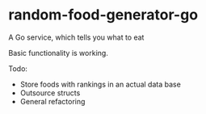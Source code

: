 # random-food-generator-go
A Go service, which tells you what to eat

Basic functionality is working.

Todo: 
- Store foods with rankings in an actual data base
- Outsource structs
- General refactoring
